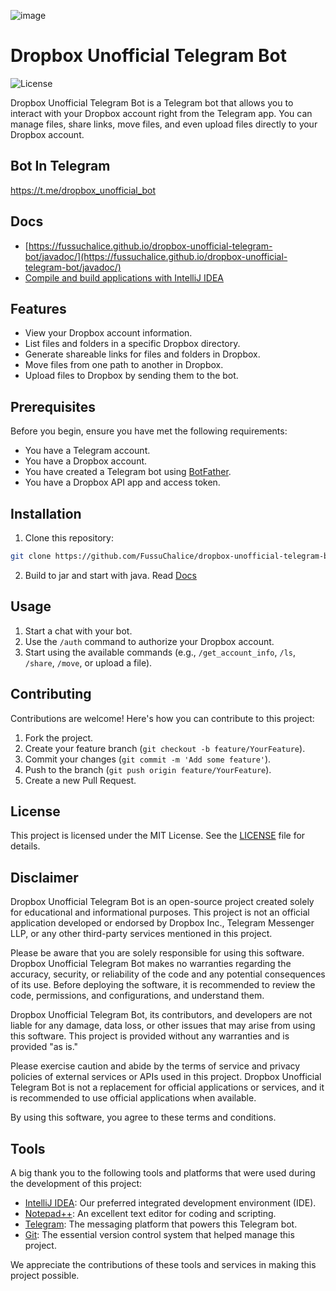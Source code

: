 ![image](https://github.com/FussuChalice/dropbox-unofficial-telegram-bot/assets/70341920/053ac439-0901-41f5-b454-1c3352fc9c91)
# Dropbox Unofficial Telegram Bot

![License](https://img.shields.io/badge/license-MIT-green)

Dropbox Unofficial Telegram Bot is a Telegram bot that allows you to interact with your Dropbox account right from the Telegram app. You can manage files, share links, move files, and even upload files directly to your Dropbox account.

## Bot In Telegram
https://t.me/dropbox_unofficial_bot

## Docs
- [https://fussuchalice.github.io/dropbox-unofficial-telegram-bot/javadoc/](https://fussuchalice.github.io/dropbox-unofficial-telegram-bot/javadoc/)
- [Compile and build applications with IntelliJ IDEA](https://www.jetbrains.com/help/idea/compiling-applications.html)

## Features

- View your Dropbox account information.
- List files and folders in a specific Dropbox directory.
- Generate shareable links for files and folders in Dropbox.
- Move files from one path to another in Dropbox.
- Upload files to Dropbox by sending them to the bot.

## Prerequisites

Before you begin, ensure you have met the following requirements:

- You have a Telegram account.
- You have a Dropbox account.
- You have created a Telegram bot using [BotFather](https://core.telegram.org/bots#botfather).
- You have a Dropbox API app and access token.

## Installation

1. Clone this repository:
```bash
git clone https://github.com/FussuChalice/dropbox-unofficial-telegram-bot.git
```
2. Build to jar and start with java. Read [Docs](#docs)

## Usage

1. Start a chat with your bot.
2. Use the `/auth` command to authorize your Dropbox account.
3. Start using the available commands (e.g., `/get_account_info`, `/ls`, `/share`, `/move`, or upload a file).

## Contributing

Contributions are welcome! Here's how you can contribute to this project:

1. Fork the project.
2. Create your feature branch (`git checkout -b feature/YourFeature`).
3. Commit your changes (`git commit -m 'Add some feature'`).
4. Push to the branch (`git push origin feature/YourFeature`).
5. Create a new Pull Request.

## License

This project is licensed under the MIT License. See the [LICENSE](LICENSE) file for details.

## Disclaimer
Dropbox Unofficial Telegram Bot is an open-source project created solely for educational and informational purposes. This project is not an official application developed or endorsed by Dropbox Inc., Telegram Messenger LLP, or any other third-party services mentioned in this project.

Please be aware that you are solely responsible for using this software. Dropbox Unofficial Telegram Bot makes no warranties regarding the accuracy, security, or reliability of the code and any potential consequences of its use. Before deploying the software, it is recommended to review the code, permissions, and configurations, and understand them.

Dropbox Unofficial Telegram Bot, its contributors, and developers are not liable for any damage, data loss, or other issues that may arise from using this software. This project is provided without any warranties and is provided "as is."

Please exercise caution and abide by the terms of service and privacy policies of external services or APIs used in this project. Dropbox Unofficial Telegram Bot is not a replacement for official applications or services, and it is recommended to use official applications when available.

By using this software, you agree to these terms and conditions.

## Tools

A big thank you to the following tools and platforms that were used during the development of this project:

- [IntelliJ IDEA](https://www.jetbrains.com/idea/): Our preferred integrated development environment (IDE).
- [Notepad++](https://notepad-plus-plus.org/): An excellent text editor for coding and scripting.
- [Telegram](https://telegram.org/): The messaging platform that powers this Telegram bot.
- [Git](https://git-scm.com/): The essential version control system that helped manage this project.

We appreciate the contributions of these tools and services in making this project possible.
